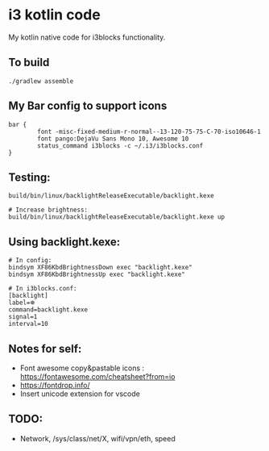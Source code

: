# i3 kotlin code
My kotlin native code for i3blocks functionality.


## To build
```
./gradlew assemble
```

## My Bar config to support icons
```
bar {
        font -misc-fixed-medium-r-normal--13-120-75-75-C-70-iso10646-1
        font pango:DejaVu Sans Mono 10, Awesome 10
        status_command i3blocks -c ~/.i3/i3blocks.conf 
}
```

## Testing:
```
build/bin/linux/backlightReleaseExecutable/backlight.kexe

# Increase brightness:
build/bin/linux/backlightReleaseExecutable/backlight.kexe up
```

## Using backlight.kexe:
```
# In config:
bindsym XF86KbdBrightnessDown exec "backlight.kexe"
bindsym XF86KbdBrightnessUp exec "backlight.kexe"

# In i3blocks.conf:
[backlight]
label=⛯
command=backlight.kexe
signal=1
interval=10

```

## Notes for self:
- Font awesome copy&pastable icons : https://fontawesome.com/cheatsheet?from=io
- https://fontdrop.info/
- Insert unicode extension for vscode


## TODO:
- Network, /sys/class/net/X, wifi/vpn/eth, speed
